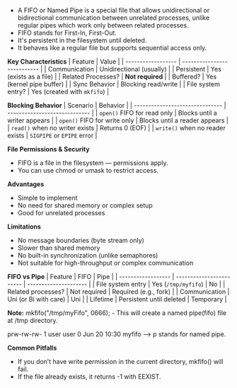 - A FIFO or Named Pipe is a special file that allows unidirectional or bidirectional communication between unrelated processes, unlike regular pipes which work only between related processes.
- FIFO stands for First-In, First-Out.
- It's persistent in the filesystem until deleted.
- It behaves like a regular file but supports sequential access only.

**Key Characteristics**
| Feature            | Value                       |
| ------------------ | --------------------------- |
| Communication      | Unidirectional (usually)    |
| Persistent         | Yes (exists as a file)      |
| Related Processes? | **Not required**            |
| Buffered?          | Yes (kernel pipe buffer)    |
| Sync Behavior      | Blocking read/write         |
| File system entry? | Yes (created with `mkfifo`) |

**Blocking Behavior**
| Scenario                        | Behavior                      |
| ------------------------------- | ----------------------------- |
| `open()` FIFO for read only     | Blocks until a writer appears |
| `open()` FIFO for write only    | Blocks until a reader appears |
| `read()` when no writer exists  | Returns 0 (EOF)               |
| `write()` when no reader exists | `SIGPIPE` or `EPIPE` error    |

**File Permissions & Security**
- FIFO is a file in the filesystem — permissions apply.
- You can use chmod or umask to restrict access.

**Advantages**
- Simple to implement
- No need for shared memory or complex setup
- Good for unrelated processes

**Limitations**
- No message boundaries (byte stream only)
- Slower than shared memory
- No built-in synchronization (unlike semaphores)
- Not suitable for high-throughput or complex communication

**FIFO vs Pipe**
| Feature            | FIFO                     | Pipe                  |
| ------------------ | ------------------------ | --------------------- |
| File system entry  | Yes (`/tmp/myfifo`)      | No                    |
| Related processes? | Not required             | Required (e.g., fork) |
| Communication      | Uni (or Bi with care)    | Uni                   |
| Lifetime           | Persistent until deleted | Temporary             |

**Note:**
mkfifo("/tmp/myFifo", 0666); - This will create a named pipe(fifo) file at /tmp directory.

prw-rw-rw- 1 user user 0 Jun 20 10:30 myfifo --> p stands for named pipe.

**Common Pitfalls**
- If you don’t have write permission in the current directory, mkfifo() will fail.
- If the file already exists, it returns -1 with EEXIST.

